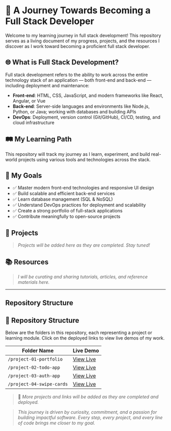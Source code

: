 # 🚀 A Journey Towards Becoming a Full Stack Developer

Welcome to my learning journey in full stack development! This repository serves as a living document of my progress, projects, and the resources I discover as I work toward becoming a proficient full stack developer.

## 🌐 What is Full Stack Development?

Full stack development refers to the ability to work across the entire technology stack of an application — both front-end and back-end — including deployment and maintenance:

- **Front-end**: HTML, CSS, JavaScript, and modern frameworks like React, Angular, or Vue  
- **Back-end**: Server-side languages and environments like Node.js, Python, or Java; working with databases and building APIs  
- **DevOps**: Deployment, version control (Git/GitHub), CI/CD, testing, and cloud infrastructure

## 🛤️ My Learning Path

This repository will track my journey as I learn, experiment, and build real-world projects using various tools and technologies across the stack.

## 🎯 My Goals

- ✅ Master modern front-end technologies and responsive UI design  
- ✅ Build scalable and efficient back-end services  
- ✅ Learn database management (SQL & NoSQL)  
- ✅ Understand DevOps practices for deployment and scalability  
- ✅ Create a strong portfolio of full-stack applications  
- ✅ Contribute meaningfully to open-source projects  

## 🧩 Projects

> _Projects will be added here as they are completed. Stay tuned!_

## 📚 Resources

> _I will be curating and sharing tutorials, articles, and reference materials here._

---

## Repository Structure

## 📁 Repository Structure

Below are the folders in this repository, each representing a project or learning module. Click on the deployed links to view live demos of my work.

| Folder Name           | Live Demo                        |
|-----------------------|----------------------------------|
| `/project-01-portfolio` | [View Live](https://your-deploy-link.com) |
| `/project-02-todo-app`  |  [View Live](https://your-deploy-link.com) |
| `/project-03-auth-app`  |  [View Live](https://your-deploy-link.com) |
| `/project-04-swipe-cards` |  [View Live](https://your-deploy-link.com) |

> 🔗 *More projects and links will be added as they are completed and deployed.*


> _This journey is driven by curiosity, commitment, and a passion for building impactful software. Every step, every project, and every line of code brings me closer to my goal._


